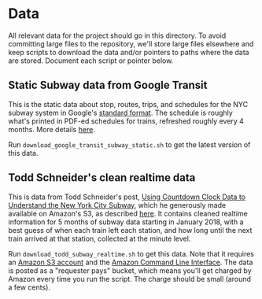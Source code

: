 # Data

All relevant data for the project should go in this directory. To avoid committing large files to the repository, we'll store large files elsewhere and keep scripts to download the data and/or pointers to paths where the data are stored. Document each script or pointer below.

## Static Subway data from Google Transit

This is the static data about stop, routes, trips, and schedules for the NYC subway system in Google's [standard format](https://developers.google.com/transit/gtfs/). The schedule is roughly what's printed in PDF-ed schedules for trains, refreshed roughly every 4 months. More details [here](http://web.mta.info/developers/developer-data-terms.html#data).

Run `download_google_transit_subway_static.sh` to get the latest version of this data.

## Todd Schneider's clean realtime data

This is data from Todd Schneider's post, [Using Countdown Clock Data to Understand the New York City Subway](http://toddwschneider.com/posts/nyc-subway-data-analysis/), which he generously made available on Amazon's S3, as described [here](https://github.com/toddwschneider/nyc-subway-data/tree/master/analysis#partial-data-on-amazon-s3). It contains cleaned realtime information for 5 months of subway data starting in January 2018, with a best guess of when each train left each station, and how long until the next train arrived at that station, collected at the minute level.

Run `download_todd_subway_realtime.sh` to get this data. Note that it requires an [Amazon S3 account](https://docs.aws.amazon.com/AmazonS3/latest/gsg/SigningUpforS3.html) and the [Amazon Command Line Interface](https://docs.aws.amazon.com/cli/latest/userguide/installing.html). The data is posted as a "requester pays" bucket, which means you'll get charged by Amazon every time you run the script. The charge should be small (around a few cents).
